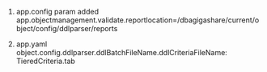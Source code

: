 1. app.config
   param added
   app.objectmanagement.validate.reportlocation=/dbagigashare/current/object/config/ddlparser/reports

2. app.yaml
   object.config.ddlparser.ddlBatchFileName.ddlCriteriaFileName: TieredCriteria.tab
